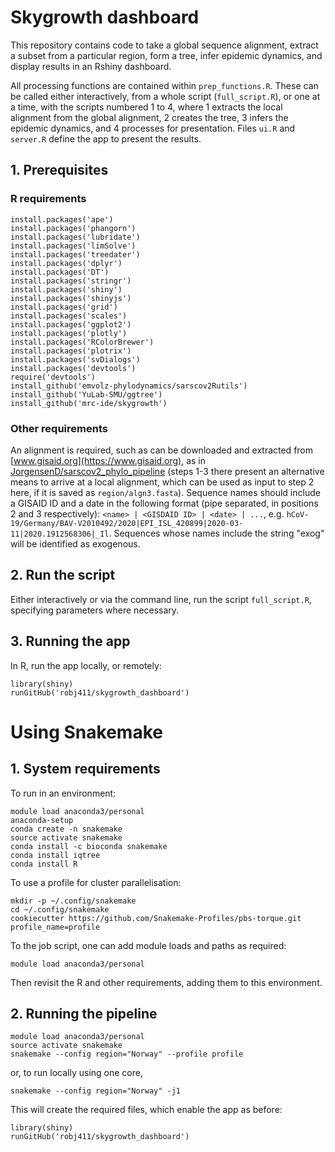 # Skygrowth dashboard

This repository contains code to take a global sequence alignment, extract a subset from a particular region, form a tree, infer epidemic dynamics, and display results in an Rshiny dashboard.

All processing functions are contained within `prep_functions.R`. These can be called either interactively, from a whole script (`full_script.R`), or one at a time, with the scripts numbered 1 to 4, where 1 extracts the local alignment from the global alignment, 2 creates the tree, 3 infers the epidemic dynamics, and 4 processes for presentation. Files `ui.R` and `server.R` define the app to present the results.

## 1. Prerequisites

### R requirements

```
install.packages('ape')
install.packages('phangorn')
install.packages('lubridate')
install.packages('limSolve')
install.packages('treedater')
install.packages('dplyr')
install.packages('DT')
install.packages('stringr')
install.packages('shiny')
install.packages('shinyjs')
install.packages('grid')
install.packages('scales')
install.packages('ggplot2')
install.packages('plotly')
install.packages('RColorBrewer')
install.packages('plotrix')
install.packages('svDialogs')
install.packages('devtools')
require('devtools')
install_github('emvolz-phylodynamics/sarscov2Rutils')
install_github('YuLab-SMU/ggtree')
install_github('mrc-ide/skygrowth')
```

### Other requirements

An alignment is required, such as can be downloaded and extracted from [www.gisaid.org](https://www.gisaid.org), as in [JorgensenD/sarscov2_phylo_pipeline](https://github.com/JorgensenD/sarscov2_phylo_pipeline) (steps 1-3 there present an alternative means to arrive at a local alignment, which can be used as input to step 2 here, if it is saved as `region/algn3.fasta`). Sequence names should include a GISAID ID and a date in the following format (pipe separated, in positions 2 and 3 respectively): `<name> | <GISDAID ID> | <date> | ...`, e.g. `hCoV-19/Germany/BAV-V2010492/2020|EPI_ISL_420899|2020-03-11|2020.1912568306|_Il`. Sequences whose names include the string "exog" will be identified as exogenous.

## 2. Run the script

Either interactively or via the command line, run the script `full_script.R`, specifying parameters where necessary.

## 3. Running the app

In R, run the app locally, or remotely:

```
library(shiny)
runGitHub('robj411/skygrowth_dashboard')
```


# Using Snakemake


## 1. System requirements

To run in an environment:

```
module load anaconda3/personal
anaconda-setup
conda create -n snakemake
source activate snakemake
conda install -c bioconda snakemake
conda install iqtree
conda install R
```

To use a profile for cluster parallelisation:

```
mkdir -p ~/.config/snakemake
cd ~/.config/snakemake
cookiecutter https://github.com/Snakemake-Profiles/pbs-torque.git profile_name=profile
```

To the job script, one can add module loads and paths as required:

```
module load anaconda3/personal
```

Then revisit the R and other requirements, adding them to this environment.

## 2. Running the pipeline

```
module load anaconda3/personal
source activate snakemake
snakemake --config region="Norway" --profile profile
```

or, to run locally using one core,

```
snakemake --config region="Norway" -j1
```

This will create the required files, which enable the app as before: 

```
library(shiny)
runGitHub('robj411/skygrowth_dashboard')
```
